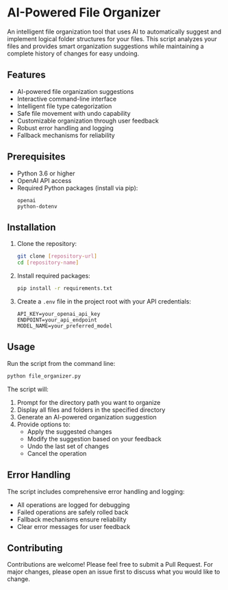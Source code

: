 # AI-Powered File Organizer

An intelligent file organization tool that uses AI to automatically suggest and implement logical folder structures for your files. This script analyzes your files and provides smart organization suggestions while maintaining a complete history of changes for easy undoing.

## Features

- AI-powered file organization suggestions
- Interactive command-line interface
- Intelligent file type categorization
- Safe file movement with undo capability
- Customizable organization through user feedback
- Robust error handling and logging
- Fallback mechanisms for reliability

## Prerequisites

- Python 3.6 or higher
- OpenAI API access
- Required Python packages (install via pip):
  ```
  openai
  python-dotenv
  ```

## Installation

1. Clone the repository:
   ```bash
   git clone [repository-url]
   cd [repository-name]
   ```

2. Install required packages:
   ```bash
   pip install -r requirements.txt
   ```

3. Create a `.env` file in the project root with your API credentials:
   ```
   API_KEY=your_openai_api_key
   ENDPOINT=your_api_endpoint
   MODEL_NAME=your_preferred_model
   ```

## Usage

Run the script from the command line:
```bash
python file_organizer.py
```

The script will:
1. Prompt for the directory path you want to organize
2. Display all files and folders in the specified directory
3. Generate an AI-powered organization suggestion
4. Provide options to:
   - Apply the suggested changes
   - Modify the suggestion based on your feedback
   - Undo the last set of changes
   - Cancel the operation

## Error Handling

The script includes comprehensive error handling and logging:
- All operations are logged for debugging
- Failed operations are safely rolled back
- Fallback mechanisms ensure reliability
- Clear error messages for user feedback

## Contributing

Contributions are welcome! Please feel free to submit a Pull Request. For major changes, please open an issue first to discuss what you would like to change.